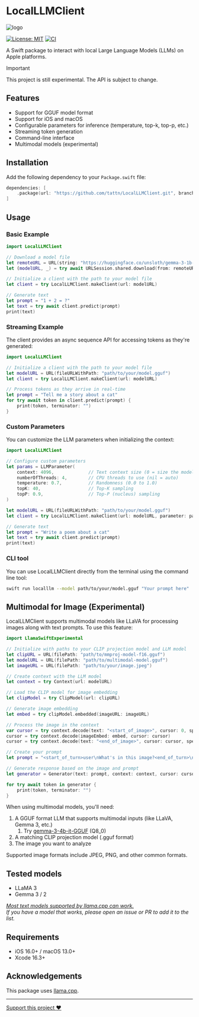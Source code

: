 # LocalLLMClient

![logo](https://github.com/user-attachments/assets/3975c03a-cb1a-474f-94a1-726fd2de93b2)

[![License: MIT](https://img.shields.io/badge/license-MIT-blue.svg)](https://opensource.org/licenses/MIT)
[![CI](https://github.com/tattn/LocalLLMClient/actions/workflows/test.yml/badge.svg)](https://github.com/tattn/LocalLLMClient/actions/workflows/test.yml)

A Swift package to interact with local Large Language Models (LLMs) on Apple platforms.

> [!IMPORTANT]
> This project is still experimental. The API is subject to change.

## Features

- Support for GGUF model format
- Support for iOS and macOS
- Configurable parameters for inference (temperature, top-k, top-p, etc.)
- Streaming token generation
- Command-line interface
- Multimodal models (experimental)

## Installation

Add the following dependency to your `Package.swift` file:

```swift
dependencies: [
    .package(url: "https://github.com/tattn/LocalLLMClient.git", branch: "main")
]
```

## Usage

### Basic Example

```swift
import LocalLLMClient

// Download a model file
let remoteURL = URL(string: "https://huggingface.co/unsloth/gemma-3-1b-it-GGUF/resolve/main/gemma-3-1b-it-Q5_K_M.gguf")!
let (modelURL, _) = try await URLSession.shared.download(from: remoteURL)

// Initialize a client with the path to your model file
let client = try LocalLLMClient.makeClient(url: modelURL)

// Generate text
let prompt = "1 + 2 = ?"
let text = try await client.predict(prompt)
print(text)
```

### Streaming Example

The client provides an async sequence API for accessing tokens as they're generated:

```swift
import LocalLLMClient

// Initialize a client with the path to your model file
let modelURL = URL(fileURLWithPath: "path/to/your/model.gguf")
let client = try LocalLLMClient.makeClient(url: modelURL)

// Process tokens as they arrive in real-time
let prompt = "Tell me a story about a cat"
for try await token in client.predict(prompt) {
    print(token, terminator: "")
}
```

### Custom Parameters

You can customize the LLM parameters when initializing the context:

```swift
import LocalLLMClient

// Configure custom parameters
let params = LLMParameter(
    context: 4096,             // Text context size (0 = size the model was trained on)
    numberOfThreads: 4,        // CPU threads to use (nil = auto)
    temperature: 0.7,          // Randomness (0.0 to 1.0)
    topK: 40,                  // Top-K sampling
    topP: 0.9,                 // Top-P (nucleus) sampling
)

let modelURL = URL(fileURLWithPath: "path/to/your/model.gguf")
let client = try LocalLLMClient.makeClient(url: modelURL, parameter: params)

// Generate text
let prompt = "Write a poem about a cat"
let text = try await client.predict(prompt)
print(text)
```

### CLI tool

You can use LocalLLMClient directly from the terminal using the command line tool:

```bash
swift run localllm --model path/to/your/model.gguf "Your prompt here"
```

## Multimodal for Image (Experimental)

LocalLLMClient supports multimodal models like LLaVA for processing images along with text prompts. To use this feature:

```swift
import LlamaSwiftExperimental

// Initialize with paths to your CLIP projection model and LLM model
let clipURL = URL(filePath: "path/to/mmproj-model-f16.gguf")
let modelURL = URL(filePath: "path/to/multimodal-model.gguf")
let imageURL = URL(filePath: "path/to/your/image.jpeg")

// Create context with the LLM model
let context = try Context(url: modelURL)

// Load the CLIP model for image embedding
let clipModel = try ClipModel(url: clipURL)

// Generate image embedding
let embed = try clipModel.embedded(imageURL: imageURL)

// Process the image in the context
var cursor = try context.decode(text: "<start_of_image>", cursor: 0, special: true)
cursor = try context.decode(imageEmbed: embed, cursor: cursor)
cursor = try context.decode(text: "<end_of_image>", cursor: cursor, special: true)

// Create your prompt
let prompt = "<start_of_turn>user\nWhat's in this image?<end_of_turn>\n<start_of_turn>assistant\n"

// Generate response based on the image and prompt
let generator = Generator(text: prompt, context: context, cursor: cursor, special: true)

for try await token in generator {
    print(token, terminator: "")
}
```

When using multimodal models, you'll need:
1. A GGUF format LLM that supports multimodal inputs (like LLaVA, Gemma 3, etc.)
    1. Try [gemma-3-4b-it-GGUF](https://huggingface.co/ggml-org/gemma-3-4b-it-GGUF/tree/main) (Q8_0)
2. A matching CLIP projection model (.gguf format)
3. The image you want to analyze

Supported image formats include JPEG, PNG, and other common formats.

## Tested models

- LLaMA 3
- Gemma 3 / 2

[*Most text models supported by llama.cpp can work.*](https://github.com/ggml-org/llama.cpp?tab=readme-ov-file#text-only)  
*If you have a model that works, please open an issue or PR to add it to the list.*

## Requirements

- iOS 16.0+ / macOS 13.0+
- Xcode 16.3+

## Acknowledgements

This package uses [llama.cpp](https://github.com/ggml-org/llama.cpp).

---

[Support this project :heart:](https://github.com/sponsors/tattn)
